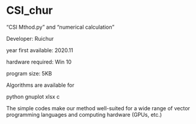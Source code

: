 # CSI_chur

“CSI Mthod.py” and “numerical calculation”

Developer: Ruichur

year first available: 2020.11

hardware required: Win 10

program size: 5KB

Algorithms are available for

python
gnuplot
xlsx
c

The simple codes make our method well-suited for a wide range of vector programming languages and computing hardware (GPUs, etc.)
